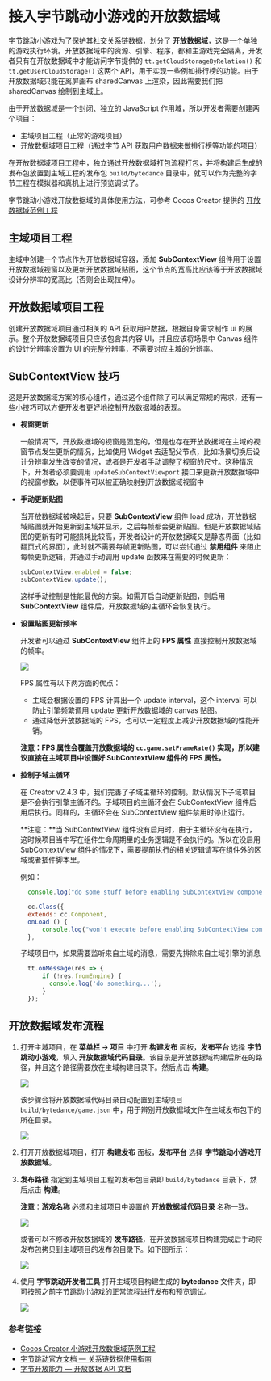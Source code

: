 # 接入字节跳动小游戏的开放数据域

字节跳动小游戏为了保护其社交关系链数据，划分了 **开放数据域**，这是一个单独的游戏执行环境。开放数据域中的资源、引擎、程序，都和主游戏完全隔离，开发者只有在开放数据域中才能访问字节提供的 `tt.getCloudStorageByRelation()` 和 `tt.getUserCloudStorage()` 这两个 API，用于实现一些例如排行榜的功能。由于开放数据域只能在离屏画布 sharedCanvas 上渲染，因此需要我们把 sharedCanvas 绘制到主域上。

由于开放数据域是一个封闭、独立的 JavaScript 作用域，所以开发者需要创建两个项目：

- 主域项目工程（正常的游戏项目）
- 开放数据域项目工程（通过字节 API 获取用户数据来做排行榜等功能的项目）

在开放数据域项目工程中，独立通过开放数据域打包流程打包，并将构建后生成的发布包放置到主域工程的发布包 `build/bytedance` 目录中，就可以作为完整的字节工程在模拟器和真机上进行预览调试了。

字节跳动小游戏开放数据域的具体使用方法，可参考 Cocos Creator 提供的 [开放数据域范例工程](https://github.com/cocos-creator/OpenDataContext_TestCase)

## 主域项目工程

主域中创建一个节点作为开放数据域容器，添加 **SubContextView** 组件用于设置开放数据域视窗以及更新开放数据域贴图，这个节点的宽高比应该等于开放数据域设计分辨率的宽高比（否则会出现拉伸）。

## 开放数据域项目工程

创建开放数据域项目通过相关的 API 获取用户数据，根据自身需求制作 ui 的展示。整个开放数据域项目只应该包含其内容 UI，并且应该将场景中 Canvas 组件的设计分辨率设置为 UI 的完整分辨率，不需要对应主域的分辨率。

## SubContextView 技巧

这是开放数据域方案的核心组件，通过这个组件除了可以满足常规的需求，还有一些小技巧可以方便开发者更好地控制开放数据域的表现。

- **视窗更新**

  一般情况下，开放数据域的视窗是固定的，但是也存在开放数据域在主域的视窗节点发生更新的情况，比如使用 Widget 去适配父节点，比如场景切换后设计分辨率发生改变的情况，或者是开发者手动调整了视窗的尺寸。这种情况下，开发者必须要调用 `updateSubContextViewport` 接口来更新开放数据域中的视窗参数，以便事件可以被正确映射到开放数据域视窗中

- **手动更新贴图**

  当开放数据域被唤起后，只要 **SubContextView** 组件 load 成功，开放数据域贴图就开始更新到主域并显示，之后每帧都会更新贴图。但是开放数据域贴图的更新有时可能损耗比较高，开发者设计的开放数据域又是静态界面（比如翻页式的界面），此时就不需要每帧更新贴图，可以尝试通过 **禁用组件** 来阻止每帧更新逻辑，并通过手动调用 update 函数来在需要的时候更新：

  ```js
  subContextView.enabled = false;
  subContextView.update();
  ```

  这样手动控制是性能最优的方案。如需开启自动更新贴图，则启用 **SubContextView** 组件后，开放数据域的主循环会恢复执行。

- **设置贴图更新频率**

  开发者可以通过 **SubContextView** 组件上的 **FPS 属性** 直接控制开放数据域的帧率。

  ![](./publish-baidugame/subcontext.png)

  FPS 属性有以下两方面的优点：

  - 主域会根据设置的 FPS 计算出一个 update interval，这个 interval 可以防止引擎频繁调用 update 更新开放数据域的 canvas 贴图。
  - 通过降低开放数据域的 FPS，也可以一定程度上减少开放数据域的性能开销。

  **注意：FPS 属性会覆盖开放数据域的 `cc.game.setFrameRate()` 实现，所以建议直接在主域项目中设置好 SubContextView 组件的 FPS 属性。**

- **控制子域主循环**

  在 Creator v2.4.3 中，我们完善了子域主循环的控制。默认情况下子域项目是不会执行引擎主循环的。子域项目的主循环会在 SubContextView 组件启用后执行。同样的，主循环会在 SubContextView 组件禁用时停止运行。

  **注意：**当 SubContextView 组件没有启用时，由于主循环没有在执行，这时候项目当中写在组件生命周期里的业务逻辑是不会执行的。所以在没启用 SubContextView 组件的情况下，需要提前执行的相关逻辑请写在组件外的区域或者插件脚本里。

  例如：
  ```js
    console.log("do some stuff before enabling SubContextView component");

    cc.Class({
    extends: cc.Component,
    onLoad () {
        console.log("won't execute before enabling SubContextView component");
    },
  ```
    
  子域项目中，如果需要监听来自主域的消息，需要先排除来自主域引擎的消息
  ```js
    tt.onMessage(res => {
        if (!res.fromEngine) {
          console.log('do something...');
        }
    });
  ```

## 开放数据域发布流程

1. 打开主域项目，在 **菜单栏 -> 项目** 中打开 **构建发布** 面板，**发布平台** 选择 **字节跳动小游戏**，填入 **开放数据域代码目录**。该目录是开放数据域构建后所在的路径，并且这个路径需要放在主域构建目录下。然后点击 **构建**。

    ![](./publish-bytedancegame/maintest-build.png)

    该步骤会将开放数据域代码目录自动配置到主域项目 `build/bytedance/game.json` 中，用于辨别开放数据域文件在主域发布包下的所在目录。

    ![](./publish-bytedancegame/game-json.png)

2. 打开开放数据域项目，打开 **构建发布** 面板，**发布平台** 选择 **字节跳动小游戏开放数据域**。

3. **发布路径** 指定到主域项目工程的发布包目录即 `build/bytedance` 目录下，然后点击 **构建**。

    **注意**：**游戏名称** 必须和主域项目中设置的 **开放数据域代码目录** 名称一致。

    ![](./publish-bytedancegame/open-data-project-build.png)

    或者可以不修改开放数据域的 **发布路径**，在开放数据域项目构建完成后手动将发布包拷贝到主域项目的发布包目录下。如下图所示：

    ![](./publish-bytedancegame/open-data-package.png)

4. 使用 **字节跳动开发者工具** 打开主域项目构建生成的 **bytedance** 文件夹，即可按照之前字节跳动小游戏的正常流程进行发布和预览调试。

    ![](./publish-bytedancegame/open-data-preview.png)

### 参考链接

- [Cocos Creator 小游戏开放数据域范例工程](https://github.com/cocos-creator/OpenDataContext_TestCase)
- [字节跳动官方文档 — 关系链数据使用指南](https://microapp.bytedance.com/docs/zh-CN/mini-game/develop/api/mini-game/bytedance-mini-game#%E5%85%B3%E7%B3%BB%E9%93%BE%E6%95%B0%E6%8D%AE%E4%BD%BF%E7%94%A8)
- [字节开放能力 — 开放数据 API 文档](https://microapp.bytedance.com/docs/zh-CN/mini-game/develop/open-capacity/open-data/tt-get-cloud-storage-by-relation)
